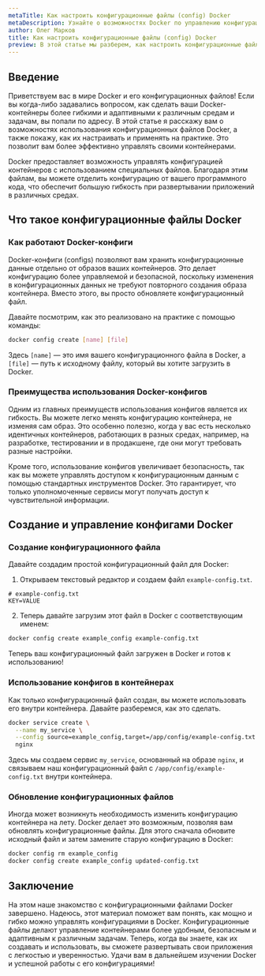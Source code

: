 ```yaml
---
metaTitle: Как настроить конфигурационные файлы (config) Docker
metaDescription: Узнайте о возможностях Docker по управлению конфигурационными файлами- настройте и используйте конфиги для контейнеров, чтобы сделать ваш процесс разработки и развертывания более гибким и удобным
author: Олег Марков
title: Как настроить конфигурационные файлы (config) Docker
preview: В этой статье мы разберем, как настроить конфигурационные файлы Docker- научимся применять их на практике для более эффективного управления контейнерами и повышенной гибкости в работе
---
```


## Введение

Приветствуем вас в мире Docker и его конфигурационных файлов! Если вы когда-либо задавались вопросом, как сделать ваши Docker-контейнеры более гибкими и адаптивными к различным средам и задачам, вы попали по адресу. В этой статье я расскажу вам о возможностях использования конфигурационных файлов Docker, а также покажу, как их настраивать и применять на практике. Это позволит вам более эффективно управлять своими контейнерами.

Docker предоставляет возможность управлять конфигурацией контейнеров с использованием специальных файлов. Благодаря этим файлам, вы можете отделить конфигурацию от вашего программного кода, что обеспечит большую гибкость при развертывании приложений в различных средах.

## Что такое конфигурационные файлы Docker

### Как работают Docker-конфиги

Docker-конфиги (configs) позволяют вам хранить конфигурационные данные отдельно от образов ваших контейнеров. Это делает конфигурацию более управляемой и безопасной, поскольку изменения в конфигурационных данных не требуют повторного создания образа контейнера. Вместо этого, вы просто обновляете конфигурационный файл.

Давайте посмотрим, как это реализовано на практике с помощью команды:

```bash
docker config create [name] [file]
```

Здесь `[name]` — это имя вашего конфигурационного файла в Docker, а `[file]` — путь к исходному файлу, который вы хотите загрузить в Docker.

### Преимущества использования Docker-конфигов

Одним из главных преимуществ использования конфигов является их гибкость. Вы можете легко менять конфигурацию контейнера, не изменяя сам образ. Это особенно полезно, когда у вас есть несколько идентичных контейнеров, работающих в разных средах, например, на разработке, тестировании и в продакшене, где они могут требовать разные настройки.

Кроме того, использование конфигов увеличивает безопасность, так как вы можете управлять доступом к конфигурационным данным с помощью стандартных инструментов Docker. Это гарантирует, что только уполномоченные сервисы могут получать доступ к чувствительной информации.

## Создание и управление конфигами Docker

### Создание конфигурационного файла

Давайте создадим простой конфигурационный файл для Docker:

1. Открываем текстовый редактор и создаем файл `example-config.txt`.

```plaintext
# example-config.txt
KEY=VALUE
```

2. Теперь давайте загрузим этот файл в Docker с соответствующим именем:

```bash
docker config create example_config example-config.txt
```

Теперь ваш конфигурационный файл загружен в Docker и готов к использованию!

### Использование конфигов в контейнерах

Как только конфигурационный файл создан, вы можете использовать его внутри контейнера. Давайте разберемся, как это сделать.

```bash
docker service create \
  --name my_service \
  --config source=example_config,target=/app/config/example-config.txt \
  nginx
```

Здесь мы создаем сервис `my_service`, основанный на образе `nginx`, и связываем наш конфигурационный файл с `/app/config/example-config.txt` внутри контейнера.

### Обновление конфигурационных файлов

Иногда может возникнуть необходимость изменить конфигурацию контейнера на лету. Docker делает это возможным, позволяя вам обновлять конфигурационные файлы. Для этого сначала обновите исходный файл и затем замените старую конфигурацию в Docker:

```bash
docker config rm example_config
docker config create example_config updated-config.txt
```

## Заключение

На этом наше знакомство с конфигурационными файлами Docker завершено. Надеюсь, этот материал поможет вам понять, как мощно и гибко можно управлять конфигурациями в Docker. Конфигурационные файлы делают управление контейнерами более удобным, безопасным и адаптивным к различным задачам. Теперь, когда вы знаете, как их создавать и использовать, вы сможете развертывать свои приложения с легкостью и уверенностью. Удачи вам в дальнейшем изучении Docker и успешной работы с его конфигурациями!